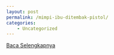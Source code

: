 ```yaml
---
layout: post
permalink: /mimpi-ibu-ditembak-pistol/
categories:
    - Uncategorized
---
```


[Baca Selengkapnya](/10)